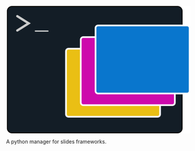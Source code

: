 <div style="display: flex; justify-content: center">
  <img src="docs/source/_static/logo.png" alt="logo" style="width: 500px">
</div>

A python manager for slides frameworks.
